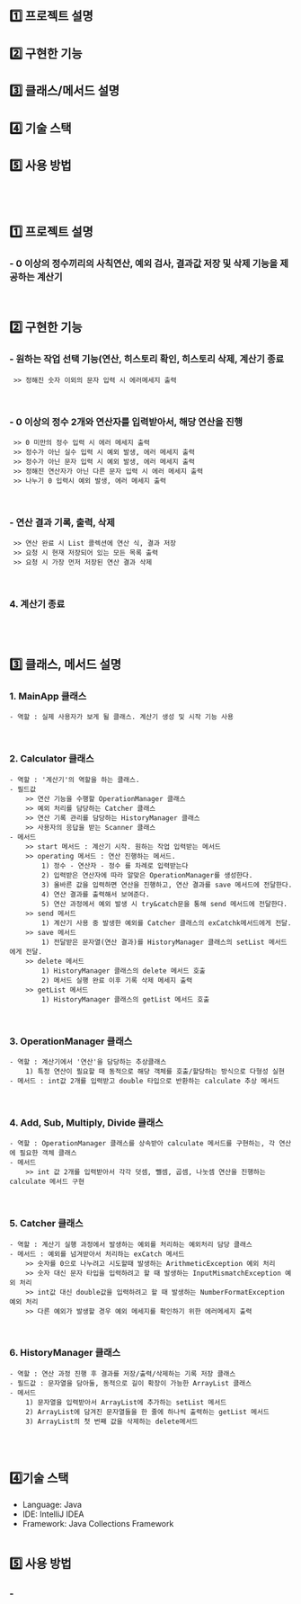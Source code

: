 ## 1️⃣ 프로젝트 설명
## 2️⃣ 구현한 기능
## 3️⃣ 클래스/메서드 설명
## 4️⃣ 기술 스택
## 5️⃣ 사용 방법
<br><br>


## 1️⃣ 프로젝트 설명
### - 0 이상의 정수끼리의 사칙연산, 예외 검사, 결과값 저장 및 삭제 기능을 제공하는 계산기
<br>

## 2️⃣ 구현한 기능
### - 원하는 작업 선택 기능(연산, 히스토리 확인, 히스토리 삭제, 계산기 종료
     >> 정해진 숫자 이외의 문자 입력 시 에러메세지 출력
<br>

### - 0 이상의 정수 2개와 연산자를 입력받아서, 해당 연산을 진행
     >> 0 미만의 정수 입력 시 에러 메세지 출력
     >> 정수가 아닌 실수 입력 시 예외 발생, 에러 메세지 출력
     >> 정수가 아닌 문자 입력 시 예외 발생, 에러 메세지 출력
     >> 정해진 연산자가 아닌 다른 문자 입력 시 에러 메세지 출력
     >> 나누기 0 입력시 예외 발생, 에러 메세지 출력
<br>

### - 연산 결과 기록, 출력, 삭제
     >> 연산 완료 시 List 콜렉션에 연산 식, 결과 저장
     >> 요청 시 현재 저장되어 있는 모든 목록 출력
     >> 요청 시 가장 먼저 저장된 연산 결과 삭제
<br>

### 4. 계산기 종료
<br><br>

## 3️⃣ 클래스, 메서드 설명
### 1. MainApp 클래스
    - 역할 : 실제 사용자가 보게 될 클래스. 계산기 생성 및 시작 기능 사용
<br>

### 2. Calculator 클래스
    - 역할 : '계산기'의 역할을 하는 클래스.
    - 필드값 
        >> 연산 기능을 수행할 OperationManager 클래스
        >> 예외 처리를 담당하는 Catcher 클래스
        >> 연산 기록 관리를 담당하는 HistoryManager 클래스
        >> 사용자의 응답을 받는 Scanner 클래스
    - 메서드
        >> start 메서드 : 계산기 시작. 원하는 작업 입력받는 메서드
        >> operating 메서드 : 연산 진행하는 메서드.
            1) 정수 - 연산자 - 정수 를 차례로 입력받는다
            2) 입력받은 연산자에 따라 알맞은 OperationManager를 생성한다.
            3) 올바른 값을 입력하면 연산을 진행하고, 연산 결과를 save 메서드에 전달한다.
            4) 연산 결과를 출력해서 보여준다.
            5) 연산 과정에서 예외 발생 시 try&catch문을 통해 send 메서드에 전달한다.
        >> send 메서드
            1) 계산기 사용 중 발생한 예외를 Catcher 클래스의 exCatchk메서드에게 전달.
        >> save 메서드
            1) 전달받은 문자열(연산 결과)를 HistoryManager 클래스의 setList 메서드에게 전달.
        >> delete 메서드
            1) HistoryManager 클래스의 delete 메서드 호출
            2) 메서드 실행 완료 이후 기록 삭제 메세지 출력
        >> getList 메서드
            1) HistoryManager 클래스의 getList 메서드 호출
<br>

### 3. OperationManager 클래스
    - 역할 : 계산기에서 '연산'을 담당하는 추상클래스
        1) 특정 연산이 필요할 때 동적으로 해당 객체를 호출/할당하는 방식으로 다형성 실현
    - 메서드 : int값 2개를 입력받고 double 타입으로 반환하는 calculate 추상 메서드
<br>

### 4. Add, Sub, Multiply, Divide 클래스
    - 역할 : OperationManager 클래스를 상속받아 calculate 메서드를 구현하는, 각 연산에 필요한 객체 클래스
    - 메서드
        >> int 값 2개를 입력받아서 각각 덧셈, 뺄셈, 곱셈, 나눗셈 연산을 진행하는 calculate 메서드 구현
<br>

### 5. Catcher 클래스
    - 역할 : 계산기 실행 과정에서 발생하는 예외를 처리하는 예외처리 담당 클래스
    - 메서드 : 예외를 넘겨받아서 처리하는 exCatch 메서드
        >> 숫자를 0으로 나누려고 시도할때 발생하는 ArithmeticException 예외 처리
        >> 숫자 대신 문자 타입을 입력하려고 할 때 발생하는 InputMismatchException 예외 처리
        >> int값 대신 double값을 입력하려고 할 때 발생하는 NumberFormatException 예외 처리
        >> 다른 예외가 발생할 경우 예외 메세지를 확인하기 위한 에러메세지 출력
<br>

### 6. HistoryManager 클래스
    - 역할 : 연산 과정 진행 후 결과를 저장/출력/삭제하는 기록 저장 클래스
    - 필드값 : 문자열을 담아둘, 동적으로 길이 확장이 가능한 ArrayList 클래스
    - 메서드
        1) 문자열을 입력받아서 ArrayList에 추가하는 setList 메서드
        2) ArrayList에 담겨진 문자열들을 한 줄에 하나씩 출력하는 getList 메서드
        3) ArrayList의 첫 번째 값을 삭제하는 delete메서드
<br><br>     

## 4️⃣기술 스택
- Language: Java
- IDE: IntelliJ IDEA
- Framework: Java Collections Framework
<br><br>

## 5️⃣ 사용 방법
### - 
